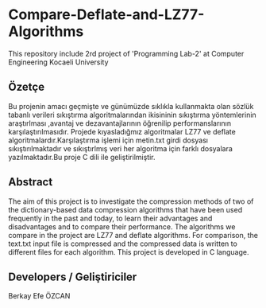 # Compare-Deflate-and-LZ77-Algorithms
This repository include 2rd project of 'Programming Lab-2' at Computer Engineering Kocaeli University

## Özetçe 
Bu projenin amacı geçmişte ve günümüzde sıklıkla kullanmakta olan sözlük tabanlı verileri sıkıştırma algoritmalarından ikisininin sıkıştırma yöntemlerinin araştırlması ,avantaj ve dezavantajlarının öğrenilip performanslarının karşılaştırılmasıdır. Projede kıyasladığmız algoritmalar LZ77 ve deflate algoritmalardır.Karşılaştırma işlemi için metin.txt girdi dosyası sıkıştırılmaktadır ve sıkıştırlmış veri her algoritma için farklı dosyalara yazılmaktadır.Bu proje C dili ile geliştirilmiştir. 

## Abstract 
The aim of this project is to investigate the compression methods of two of the dictionary-based data compression algorithms that have been used frequently in the past and today, to learn their advantages and disadvantages and to compare their performance. The algorithms we compare in the project are LZ77 and deflate algorithms. For comparison, the text.txt input file is compressed and the compressed data is written to different files for each algorithm. This project is developed in C language.

## Developers / Geliştiriciler 
Berkay Efe ÖZCAN
